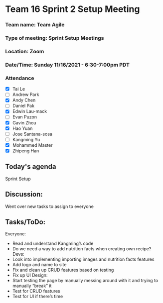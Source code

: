 # Team 16 Sprint 2 Setup Meeting

### Team name: Team Agile
### Type of meeting: Sprint Setup Meetings
### Location: Zoom
### Date/Time: Sunday 11/16/2021 - 6:30-7:00pm PDT

### Attendance
- [x] Tai Le
- [ ] Andrew Park
- [x] Andy Chen
- [ ] Daniel Pak
- [x] Edwin Lau-mack
- [ ] Evan Puzon
- [x] Gavin Zhou
- [x] Hao Yuan
- [ ] Jose Santana-sosa
- [ ] Kangming Yu
- [x] Mohammed Master
- [x] Zhipeng Han

## Today's agenda
Sprint Setup

## Discussion:
Went over new tasks to assign to everyone

## Tasks/ToDo:
Everyone:
- Read and understand Kangming’s code
- Do we need a way to add nutrition facts when creating own recipe?
Devs:
- Look into implementing importing images and nutrition facts features
- Add logo and name to site
- Fix and clean up CRUD features based on testing
- Fix up UI
Design:
- Start testing the page by manually messing around with it and trying to manually “break” it
- Test for CRUD features
- Test for UI if there’s time
